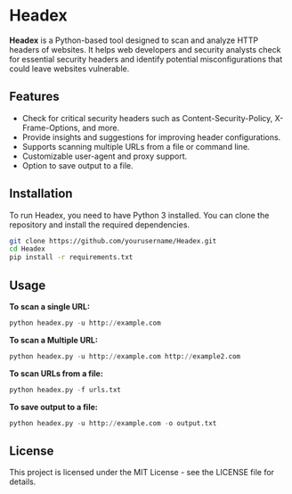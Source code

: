 # Headex

**Headex** is a Python-based tool designed to scan and analyze HTTP headers of websites. It helps web developers and security analysts check for essential security headers and identify potential misconfigurations that could leave websites vulnerable.

## Features
- Check for critical security headers such as Content-Security-Policy, X-Frame-Options, and more.
- Provide insights and suggestions for improving header configurations.
- Supports scanning multiple URLs from a file or command line.
- Customizable user-agent and proxy support.
- Option to save output to a file.

## Installation

To run Headex, you need to have Python 3 installed. You can clone the repository and install the required dependencies.

```bash
git clone https://github.com/yourusername/Headex.git
cd Headex
pip install -r requirements.txt
```
## Usage
**To scan a single URL:**
```python
python headex.py -u http://example.com
```
**To scan a Multiple URL:**
```python
python headex.py -u http://example.com http://example2.com
```
**To scan URLs from a file:**
```python
python headex.py -f urls.txt
```
**To save output to a file:**
```python
python headex.py -u http://example.com -o output.txt
```
## License

This project is licensed under the MIT License - see the LICENSE file for details.

